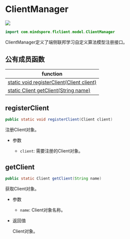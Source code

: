 # ClientManager

<a href="https://gitee.com/mindspore/docs/blob/r2.0/docs/federated/docs/source_zh_cn/java_api_clientmanager.md" target="_blank"><img src="https://mindspore-website.obs.cn-north-4.myhuaweicloud.com/website-images/r2.0/resource/_static/logo_source.png"></a>

```java
import com.mindspore.flclient.model.ClientManager
```

ClientManager定义了端侧联邦学习自定义算法模型注册接口。

## 公有成员函数

| function                    |
| -------------------------------- |
| [static void registerClient(Client client)](#registerclient)  |
| [static Client getClient(String name)](#getclient)  |

## registerClient

```java
public static void registerClient(Client client)
```

注册Client对象。

- 参数

    - `client`: 需要注册的Client对象。

## getClient

```java
public static Client getClient(String name)
```

获取Client对象。

- 参数

    - `name`: Client对象名称。
- 返回值

  Client对象。
